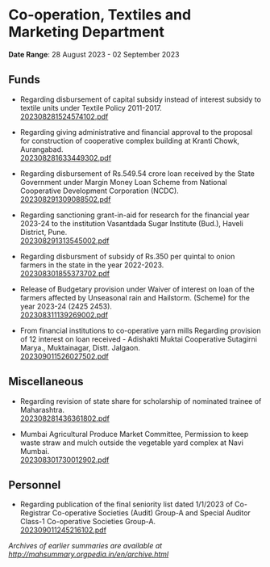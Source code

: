 # Co-operation, Textiles and Marketing Department

**Date Range**: 28 August 2023 - 02 September 2023


## Funds
- Regarding disbursement of capital subsidy instead of interest subsidy to textile units under Textile Policy 2011-2017.\
  [202308281524574102.pdf](https://gr.maharashtra.gov.in/Site/Upload/Government%20Resolutions/English/202308281524574102.pdf)

- Regarding giving administrative and financial approval to the proposal for construction of cooperative complex building at Kranti Chowk, Aurangabad.\
  [202308281633449302.pdf](https://gr.maharashtra.gov.in/Site/Upload/Government%20Resolutions/English/202308281633449302.pdf)

- Regarding disbursement of Rs.549.54 crore loan received by the State Government under Margin Money Loan Scheme from National Cooperative Development Corporation (NCDC).\
  [202308291309088502.pdf](https://gr.maharashtra.gov.in/Site/Upload/Government%20Resolutions/English/202308291309088502.pdf)

- Regarding sanctioning grant-in-aid for research for the financial year 2023-24 to the institution Vasantdada Sugar Institute (Bud.), Haveli District, Pune.\
  [202308291313545002.pdf](https://gr.maharashtra.gov.in/Site/Upload/Government%20Resolutions/English/202308291313545002.pdf)

- Regarding disbursment of subsidy of Rs.350 per quintal to onion farmers in the state in the year 2022-2023.\
  [202308301855373702.pdf](https://gr.maharashtra.gov.in/Site/Upload/Government%20Resolutions/English/202308301855373702.pdf)

- Release of Budgetary provision under Waiver of interest on loan of the farmers affected by Unseasonal rain and Hailstorm. (Scheme) for the year 2023-24 (2425 2453).\
  [202308311139269002.pdf](https://gr.maharashtra.gov.in/Site/Upload/Government%20Resolutions/English/202308311139269002.pdf)

- From financial institutions to co-operative yarn mills Regarding provision of 12 interest on loan received - Adishakti Muktai Cooperative Sutagirni Marya., Muktainagar, Distt. Jalgaon.\
  [202309011526027502.pdf](https://gr.maharashtra.gov.in/Site/Upload/Government%20Resolutions/English/202309011526027502.pdf)

## Miscellaneous
- Regarding revision of state share for scholarship of nominated trainee of Maharashtra.\
  [202308281436361802.pdf](https://gr.maharashtra.gov.in/Site/Upload/Government%20Resolutions/English/202308281436361802.pdf)

- Mumbai Agricultural Produce Market Committee, Permission to keep waste straw and mulch outside the vegetable yard complex at Navi Mumbai.\
  [202308301730012902.pdf](https://gr.maharashtra.gov.in/Site/Upload/Government%20Resolutions/English/202308301730012902.pdf)

## Personnel
- Regarding publication of the final seniority list dated 1/1/2023 of Co-Registrar Co-operative Societies (Audit) Group-A and Special Auditor Class-1 Co-operative Societies Group-A.\
  [202309011245216102.pdf](https://gr.maharashtra.gov.in/Site/Upload/Government%20Resolutions/English/202309011245216102.pdf)


*Archives of earlier summaries are available at http://mahsummary.orgpedia.in/en/archive.html*
